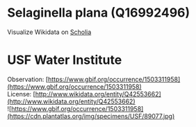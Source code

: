 
Selaginella plana (Q16992496)
=============================
  
Visualize Wikidata on [Scholia](https://scholia.toolforge.org/taxon/Q16992496)
# USF Water Institute
  
Observation: [https://www.gbif.org/occurrence/1503311958](https://www.gbif.org/occurrence/1503311958)  
License: [http://www.wikidata.org/entity/Q42553662](http://www.wikidata.org/entity/Q42553662)  
![https://www.gbif.org/occurrence/1503311958](https://cdn.plantatlas.org/img/specimens/USF/89077.jpg)